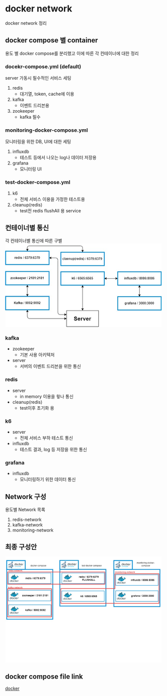 # docker network
docker network 정리
## docker compose 별 container
용도 별 docker compose를 분리했고 이에 따른 각 컨테이너에 대한 정리
### docekr-compose.yml (default)
server 가동시 필수적인 서비스 세팅
1. redis
    - 대기열, token, cache에 이용
2. kafka
    - 이벤트 드리븐용
3. zookeeper
    - kafka 필수


### monitoring-docker-compose.yml
모니터링을 위한 DB, UI에 대한 세팅
1. influxdb
    - 테스트 등에서 나오는 log나 데이터 저장용
2. grafana
    - 모니터링 UI


### test-docker-compose.yml
1. k6
    - 전체 서비스 이용을 가정한 테스트용
2. cleanup(redis)
    - test전 redis flushAll 용 service


## 컨테이너별 통신
각 컨테이너별 통신에 따른 구별
![](./image/comunication.jpg)
### kafka
- zookeeper
    - 기본 사용 아키텍처
- server
    - 서버의 이벤트 드리븐을 위한 통신

### redis
- server
    - in memory 이용을 윟나 통신
- cleanup(redis)
    - test이후 초기화 용

### k6
- server
    - 전체 서비스 부하 테스트 통신
- influxdb
    - 테스트 결과, log 등 저장을 위한 통신

### grafana
- influxdb
    - 모니터링하기 위한 데이터 통신


## Network 구성
용도별 Network 목록
1. redis-network
2. kafka-network
3. monitoring-network


## 최종 구성안
![](./image/docker.jpg)


## docker compose file link
[docker](./concert/docker)
